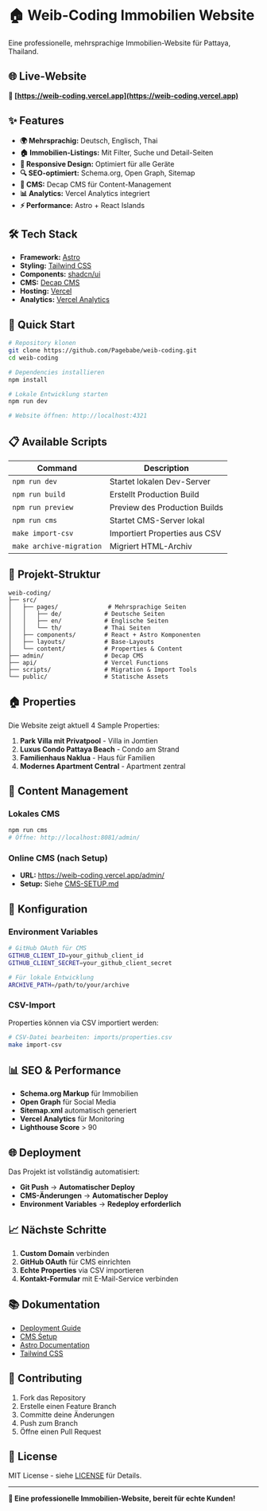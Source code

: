# 🏠 Weib-Coding Immobilien Website

Eine professionelle, mehrsprachige Immobilien-Website für Pattaya, Thailand.

## 🌐 Live-Website

**🔗 [https://weib-coding.vercel.app](https://weib-coding.vercel.app)**

## ✨ Features

- **🌍 Mehrsprachig:** Deutsch, Englisch, Thai
- **🏠 Immobilien-Listings:** Mit Filter, Suche und Detail-Seiten
- **📱 Responsive Design:** Optimiert für alle Geräte
- **🔍 SEO-optimiert:** Schema.org, Open Graph, Sitemap
- **📝 CMS:** Decap CMS für Content-Management
- **📊 Analytics:** Vercel Analytics integriert
- **⚡ Performance:** Astro + React Islands

## 🛠️ Tech Stack

- **Framework:** [Astro](https://astro.build/)
- **Styling:** [Tailwind CSS](https://tailwindcss.com/)
- **Components:** [shadcn/ui](https://ui.shadcn.com/)
- **CMS:** [Decap CMS](https://decapcms.org/)
- **Hosting:** [Vercel](https://vercel.com/)
- **Analytics:** [Vercel Analytics](https://vercel.com/analytics)

## 🚀 Quick Start

```bash
# Repository klonen
git clone https://github.com/Pagebabe/weib-coding.git
cd weib-coding

# Dependencies installieren
npm install

# Lokale Entwicklung starten
npm run dev

# Website öffnen: http://localhost:4321
```

## 📋 Available Scripts

| Command | Description |
|---------|-------------|
| `npm run dev` | Startet lokalen Dev-Server |
| `npm run build` | Erstellt Production Build |
| `npm run preview` | Preview des Production Builds |
| `npm run cms` | Startet CMS-Server lokal |
| `make import-csv` | Importiert Properties aus CSV |
| `make archive-migration` | Migriert HTML-Archiv |

## 📁 Projekt-Struktur

```
weib-coding/
├── src/
│   ├── pages/              # Mehrsprachige Seiten
│   │   ├── de/            # Deutsche Seiten
│   │   ├── en/            # Englische Seiten
│   │   └── th/            # Thai Seiten
│   ├── components/        # React + Astro Komponenten
│   ├── layouts/           # Base-Layouts
│   └── content/           # Properties & Content
├── admin/                 # Decap CMS
├── api/                   # Vercel Functions
├── scripts/               # Migration & Import Tools
└── public/                # Statische Assets
```

## 🏠 Properties

Die Website zeigt aktuell 4 Sample Properties:

1. **Park Villa mit Privatpool** - Villa in Jomtien
2. **Luxus Condo Pattaya Beach** - Condo am Strand
3. **Familienhaus Naklua** - Haus für Familien
4. **Modernes Apartment Central** - Apartment zentral

## 📝 Content Management

### Lokales CMS
```bash
npm run cms
# Öffne: http://localhost:8081/admin/
```

### Online CMS (nach Setup)
- **URL:** https://weib-coding.vercel.app/admin/
- **Setup:** Siehe [CMS-SETUP.md](./CMS-SETUP.md)

## 🔧 Konfiguration

### Environment Variables
```bash
# GitHub OAuth für CMS
GITHUB_CLIENT_ID=your_github_client_id
GITHUB_CLIENT_SECRET=your_github_client_secret

# Für lokale Entwicklung
ARCHIVE_PATH=/path/to/your/archive
```

### CSV-Import
Properties können via CSV importiert werden:
```bash
# CSV-Datei bearbeiten: imports/properties.csv
make import-csv
```

## 📊 SEO & Performance

- **Schema.org Markup** für Immobilien
- **Open Graph** für Social Media
- **Sitemap.xml** automatisch generiert
- **Vercel Analytics** für Monitoring
- **Lighthouse Score** > 90

## 🌐 Deployment

Das Projekt ist vollständig automatisiert:
- **Git Push** → **Automatischer Deploy**
- **CMS-Änderungen** → **Automatischer Deploy**
- **Environment Variables** → **Redeploy erforderlich**

## 📈 Nächste Schritte

1. **Custom Domain** verbinden
2. **GitHub OAuth** für CMS einrichten
3. **Echte Properties** via CSV importieren
4. **Kontakt-Formular** mit E-Mail-Service verbinden

## 📚 Dokumentation

- [Deployment Guide](./DEPLOYMENT-GUIDE.md)
- [CMS Setup](./CMS-SETUP.md)
- [Astro Documentation](https://docs.astro.build)
- [Tailwind CSS](https://tailwindcss.com/docs)

## 🤝 Contributing

1. Fork das Repository
2. Erstelle einen Feature Branch
3. Committe deine Änderungen
4. Push zum Branch
5. Öffne einen Pull Request

## 📄 License

MIT License - siehe [LICENSE](./LICENSE) für Details.

---

**🎉 Eine professionelle Immobilien-Website, bereit für echte Kunden!**